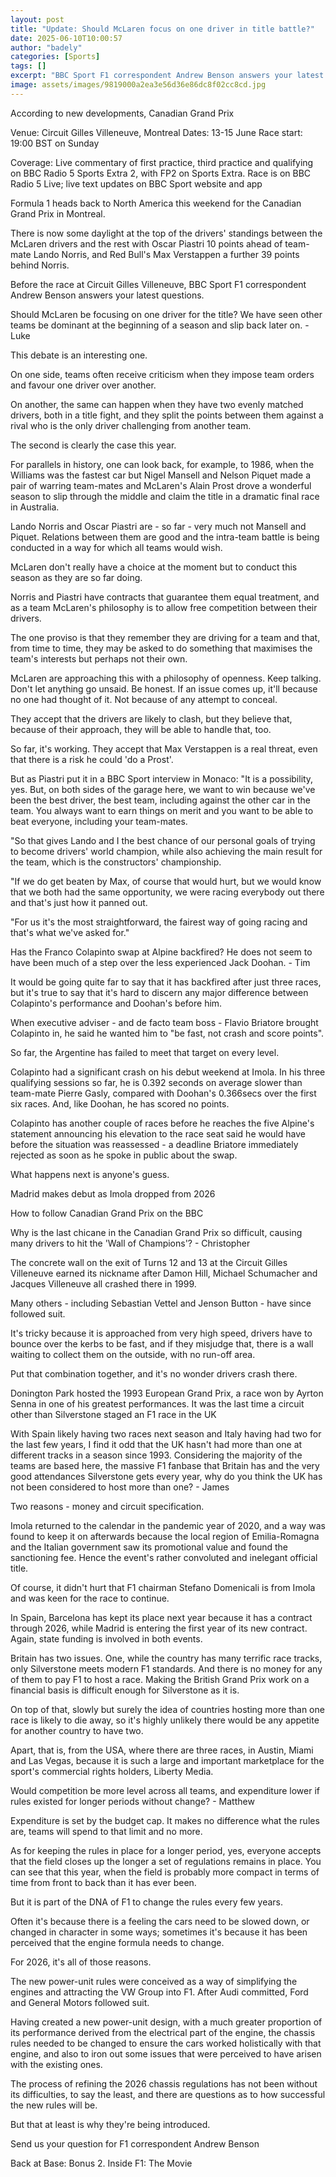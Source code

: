 ```yaml
---
layout: post
title: "Update: Should McLaren focus on one driver in title battle?"
date: 2025-06-10T10:00:57
author: "badely"
categories: [Sports]
tags: []
excerpt: "BBC Sport F1 correspondent Andrew Benson answers your latest questions before the Canadian Grand Prix."
image: assets/images/9819000a2ea3e56d36e86dc8f02cc8cd.jpg
---
```


According to new developments, Canadian Grand Prix

Venue: Circuit Gilles Villeneuve, Montreal Dates: 13-15 June Race start: 19:00 BST on Sunday

Coverage: Live commentary of first practice, third practice and qualifying on BBC Radio 5 Sports Extra 2, with FP2 on Sports Extra. Race is on BBC Radio 5 Live; live text updates on BBC Sport website and app

Formula 1 heads back to North America this weekend for the Canadian Grand Prix in Montreal.

There is now some daylight at the top of the drivers' standings between the McLaren drivers and the rest with Oscar Piastri 10 points ahead of team-mate Lando Norris, and Red Bull's Max Verstappen a further 39 points behind Norris.

Before the race at Circuit Gilles Villeneuve, BBC Sport F1 correspondent Andrew Benson answers your latest questions.

Should McLaren be focusing on one driver for the title? We have seen other teams be dominant at the beginning of a season and slip back later on. - Luke

This debate is an interesting one.

On one side, teams often receive criticism when they impose team orders and favour one driver over another.

On another, the same can happen when they have two evenly matched drivers, both in a title fight, and they split the points between them against a rival who is the only driver challenging from another team.

The second is clearly the case this year.

For parallels in history, one can look back, for example, to 1986, when the Williams was the fastest car but Nigel Mansell and Nelson Piquet made a pair of warring team-mates and McLaren's Alain Prost drove a wonderful season to slip through the middle and claim the title in a dramatic final race in Australia.

Lando Norris and Oscar Piastri are - so far - very much not Mansell and Piquet. Relations between them are good and the intra-team battle is being conducted in a way for which all teams would wish.

McLaren don't really have a choice at the moment but to conduct this season as they are so far doing.

Norris and Piastri have contracts that guarantee them equal treatment, and as a team McLaren's philosophy is to allow free competition between their drivers.

The one proviso is that they remember they are driving for a team and that, from time to time, they may be asked to do something that maximises the team's interests but perhaps not their own.

McLaren are approaching this with a philosophy of openness. Keep talking. Don't let anything go unsaid. Be honest. If an issue comes up, it'll because no one had thought of it. Not because of any attempt to conceal.

They accept that the drivers are likely to clash, but they believe that, because of their approach, they will be able to handle that, too.

So far, it's working. They accept that Max Verstappen is a real threat, even that there is a risk he could 'do a Prost'.

But as Piastri put it in a BBC Sport interview in Monaco: "It is a possibility, yes. But, on both sides of the garage here, we want to win because we've been the best driver, the best team, including against the other car in the team. You always want to earn things on merit and you want to be able to beat everyone, including your team-mates.

"So that gives Lando and I the best chance of our personal goals of trying to become drivers' world champion, while also achieving the main result for the team, which is the constructors' championship.

"If we do get beaten by Max, of course that would hurt, but we would know that we both had the same opportunity, we were racing everybody out there and that's just how it panned out.

"For us it's the most straightforward, the fairest way of going racing and that's what we've asked for."

Has the Franco Colapinto swap at Alpine backfired? He does not seem to have been much of a step over the less experienced Jack Doohan. - Tim

It would be going quite far to say that it has backfired after just three races, but it's true to say that it's hard to discern any major difference between Colapinto's performance and Doohan's before him.

When executive adviser - and de facto team boss - Flavio Briatore brought Colapinto in, he said he wanted him to "be fast, not crash and score points".

So far, the Argentine has failed to meet that target on every level.

Colapinto had a significant crash on his debut weekend at Imola. In his three qualifying sessions so far, he is 0.392 seconds on average slower than team-mate Pierre Gasly, compared with Doohan's 0.366secs over the first six races. And, like Doohan, he has scored no points.

Colapinto has another couple of races before he reaches the five Alpine's statement announcing his elevation to the race seat said he would have before the situation was reassessed - a deadline Briatore immediately rejected as soon as he spoke in public about the swap.

What happens next is anyone's guess.

Madrid makes debut as Imola dropped from 2026

How to follow Canadian Grand Prix on the BBC

Why is the last chicane in the Canadian Grand Prix so difficult, causing many drivers to hit the 'Wall of Champions'? - Christopher

The concrete wall on the exit of Turns 12 and 13 at the Circuit Gilles Villeneuve earned its nickname after Damon Hill, Michael Schumacher and Jacques Villeneuve all crashed there in 1999.

Many others - including Sebastian Vettel and Jenson Button - have since followed suit.

It's tricky because it is approached from very high speed, drivers have to bounce over the kerbs to be fast, and if they misjudge that, there is a wall waiting to collect them on the outside, with no run-off area.

Put that combination together, and it's no wonder drivers crash there.

Donington Park hosted the 1993 European Grand Prix, a race won by Ayrton Senna in one of his greatest performances. It was the last time a circuit other than Silverstone staged an F1 race in the UK

With Spain likely having two races next season and Italy having had two for the last few years, I find it odd that the UK hasn't had more than one at different tracks in a season since 1993. Considering the majority of the teams are based here, the massive F1 fanbase that Britain has and the very good attendances Silverstone gets every year, why do you think the UK has not been considered to host more than one? - James

Two reasons - money and circuit specification.

Imola returned to the calendar in the pandemic year of 2020, and a way was found to keep it on afterwards because the local region of Emilia-Romagna and the Italian government saw its promotional value and found the sanctioning fee. Hence the event's rather convoluted and inelegant official title.

Of course, it didn't hurt that F1 chairman Stefano Domenicali is from Imola and was keen for the race to continue.

In Spain, Barcelona has kept its place next year because it has a contract through 2026, while Madrid is entering the first year of its new contract. Again, state funding is involved in both events.

Britain has two issues. One, while the country has many terrific race tracks, only Silverstone meets modern F1 standards. And there is no money for any of them to pay F1 to host a race. Making the British Grand Prix work on a financial basis is difficult enough for Silverstone as it is.

On top of that, slowly but surely the idea of countries hosting more than one race is likely to die away, so it's highly unlikely there would be any appetite for another country to have two. 

Apart, that is, from the USA, where there are three races, in Austin, Miami and Las Vegas, because it is such a large and important marketplace for the sport's commercial rights holders, Liberty Media.

Would competition be more level across all teams, and expenditure lower if rules existed for longer periods without change? - Matthew

Expenditure is set by the budget cap. It makes no difference what the rules are, teams will spend to that limit and no more.

As for keeping the rules in place for a longer period, yes, everyone accepts that the  field closes up the longer a set of regulations remains in place. You can see that this year, when the field is probably more compact in terms of time from front to back than it has ever been.

But it is part of the DNA of F1 to change the rules every few years.

Often it's because there is a feeling the cars need to be slowed down, or changed in character in some ways; sometimes it's because it has been perceived that the engine formula needs to change.

For 2026, it's all of those reasons.

The new power-unit rules were conceived as a way of simplifying the engines and attracting the VW Group into F1. After Audi committed, Ford and General Motors followed suit.

Having created a new power-unit design, with a much greater proportion of its performance derived from the electrical part of the engine, the chassis rules needed to be changed to ensure the cars worked holistically with that engine, and also to iron out some issues that were perceived to have arisen with the existing ones.

The process of refining the 2026 chassis regulations has not been without its difficulties, to say the least, and there are questions as to how successful the new rules will be.

But that at least is why they're being introduced.

Send us your question for F1 correspondent Andrew Benson

Back at Base: Bonus 2. Inside F1: The Movie


